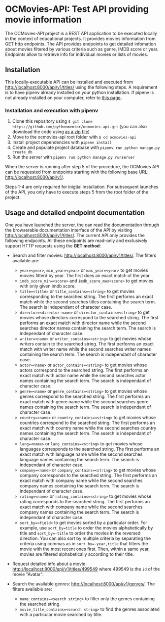 # OCMovies-API: Test API providing movie information

The OCMovies-API project is a REST API application to be executed locally in the context
of educational projects. It provides movies information from GET http endpoints.
The API provides endpoints to get detailed infomation about movies filtered by
various criteria such as genre, IMDB score or year. Endpoints allow to retrieve
info for individual movies or lists of movies.

## Installation

This locally-executable API can be installed and executed from [http://localhost:8000/api/v1/titles/](http://localhost:8000/api/v1/titles/) using the following steps. A requirement is to have pipenv already installed on your python installation. If pipenv is not already installed on your computer, refer to [this page](docs/pipenv/installation-en.md).

### Installation and execution with pipenv

1. Clone this repository using `$ git clone https://github.com/pythonmentor/ocmovies-api.git` (you can also download the code using [as a zip file](https://github.com/pythonmentor/ocmovies-api/archive/master.zip))
2. Move to the ocmovies-api root folder with `$ cd ocmovies-api`
3. Install project dependencies with `pipenv install` 
4. Create and populate project database with `pipenv run python manage.py create_db`
5. Run the server with `pipenv run python manage.py runserver`

When the server is running after step 5 of the procedure, the OCMovies API can
be requested from endpoints starting with the following base URL: [http://localhost:8000/api/v1/](http://localhost:8000/api/v1/titles/).

Steps 1-4 are only required for inigtial installation. For subsequent launches
of the API, you only have to execute steps 5 from the root folder of the project.

## Usage and detailed endpoint documentation

One you have launched the server, the can read the documentation through the
browserable documentation interface of the API by visiting [http://localhost:8000/api/v1/titles/](http://localhost:8000/api/v1/titles/). The current API only provides
the following endpoints. All these endpoints are read-only and exclusively 
support HTTP requests using the **GET method**:

- Search and filter movies: [http://localhost:8000/api/v1/titles/](http://localhost:8000/api/v1/titles/). The filters available are:

   - `year=<year>`, `min_year=<year>` or `max_year=<year>` to get movies movies 
   filterd by year. The first does an exact match of the year.
   - `imdb_score_min=<score>` and `imdb_score_max<score>` to get movies with only 
   given imdb score.
   - `title=<title>` or `title_contains=<string>` to get movies corresponding
   to the searched string. The first performs an exact match while the second
   searches titles containing the search term. The search 
   is independant of character case.
   - `director=<director-name>` or `director_contains=<string>` to get movies
   whose directors correspond to the searched string. The first performs an exact match 
   with director name while the second searches director names containing the 
   search term. The search is independant of character case.
   - `writer=<name>` or `writer_contains=<string>` to get movies
   whose writers contain to the searched string. The first performs an exact match 
   with writer name while the second searches writer names containing the 
   search term. The search is independant of character case.
   - `actor=<name>` or `actor_contains=<string>` to get movies
   whose actors correspond to the searched string. The first performs an exact match 
   with actor name while the second searches actor names containing the 
   search term. The search is independant of character case.
   - `genre=<name>` or `genre_contains=<string>` to get movies
   whose genres correspond to the searched string. The first performs an exact match 
   with genre name while the second searches genre names containing the 
   search term. The search is independant of character case.
   - `country=<name>` or `country_contains=<string>` to get movies
   whose countries correspond to the searched string. The first performs an exact match 
   with country name while the second searches country names containing the 
   search term. The search is independant of character case.
   - `lang=<name>` or `lang_contains=<string>` to get movies
   whose languages corresponds to the searched string. The first performs an exact match 
   with language name while the second searches language names containing the 
   search term. The search is independant of character case.
   - `company=<name>` or `company_contains=<string>` to get movies
   whose company corresponds to the searched string. The first performs an exact match 
   with company name while the second searches company names containing the 
   search term. The search is independant of character case.
   - `rating=<name>` or `rating_contains=<string>` to get movies
   whose rating corresponds to the searched string. The first performs an exact match 
   with company name while the second searches company names containing the 
   search term. The search is independant of character case.
   - `sort_by=<field>` to get movies sorted by a particular order. For example,
   use `sort_by=title` to order the movies alphabetically by title and 
   `sort_by=-title` to order the movies in the reversed direction. You can also
   sort by multiple criteria by separating the criteria using commas as in `sort_by=-year,title` that filters the movie with the most recent ones first.
   Then, within a same year, movies are filtered alphabetically according to
   their title.

- Request detailed info about a movie: [http://localhost:8000/api/v1/titles/499549](http://localhost:8000/api/v1/titles/499549) where 499549 is the `id` of the 
movie "Avatar".
- Search the available genres: [http://localhost:8000/api/v1/genres/](http://localhost:8000/api/v1/genres/). The filters available are:
   - `name_contains=<search string>` to filter only the genres containing the
   searched string.
   - `movie_title_contains=<search string>` to find the genres associated with
   a particular movie searched by title.